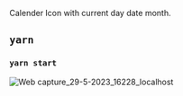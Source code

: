Calender Icon with current day date month.

## `yarn`


### `yarn start`

![Web capture_29-5-2023_16228_localhost](https://github.com/AmiPuskar/calendar-icon-react/assets/78972943/e82f063b-d6d6-410f-bf3f-1adca992558e)
